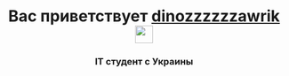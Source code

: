 <h1 align="center">Вас приветствует <a href="http://dinozzzzzawrik.fun/" target="_blank">dinozzzzzzawrik</a> 
<img src="https://github.com/blackcater/blackcater/raw/main/images/Hi.gif" height="32"/></h1>
<h3 align="center">IT студент с Украины</h3>


